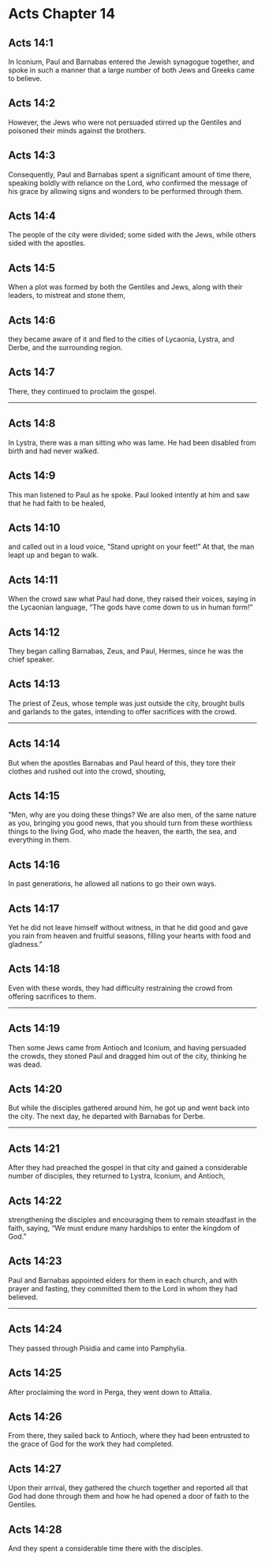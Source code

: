 # Acts Chapter 14

## Acts 14:1

In Iconium, Paul and Barnabas entered the Jewish synagogue together, and spoke in such a manner that a large number of both Jews and Greeks came to believe.

## Acts 14:2

However, the Jews who were not persuaded stirred up the Gentiles and poisoned their minds against the brothers.

## Acts 14:3

Consequently, Paul and Barnabas spent a significant amount of time there, speaking boldly with reliance on the Lord, who confirmed the message of his grace by allowing signs and wonders to be performed through them.

## Acts 14:4

The people of the city were divided; some sided with the Jews, while others sided with the apostles.

## Acts 14:5

When a plot was formed by both the Gentiles and Jews, along with their leaders, to mistreat and stone them,

## Acts 14:6

they became aware of it and fled to the cities of Lycaonia, Lystra, and Derbe, and the surrounding region.

## Acts 14:7

There, they continued to proclaim the gospel.

---

## Acts 14:8

In Lystra, there was a man sitting who was lame. He had been disabled from birth and had never walked.

## Acts 14:9

This man listened to Paul as he spoke. Paul looked intently at him and saw that he had faith to be healed,

## Acts 14:10

and called out in a loud voice, “Stand upright on your feet!” At that, the man leapt up and began to walk.

## Acts 14:11

When the crowd saw what Paul had done, they raised their voices, saying in the Lycaonian language, “The gods have come down to us in human form!”

## Acts 14:12

They began calling Barnabas, Zeus, and Paul, Hermes, since he was the chief speaker.

## Acts 14:13

The priest of Zeus, whose temple was just outside the city, brought bulls and garlands to the gates, intending to offer sacrifices with the crowd.

---

## Acts 14:14

But when the apostles Barnabas and Paul heard of this, they tore their clothes and rushed out into the crowd, shouting,

## Acts 14:15

“Men, why are you doing these things? We are also men, of the same nature as you, bringing you good news, that you should turn from these worthless things to the living God, who made the heaven, the earth, the sea, and everything in them.

## Acts 14:16

In past generations, he allowed all nations to go their own ways.

## Acts 14:17

Yet he did not leave himself without witness, in that he did good and gave you rain from heaven and fruitful seasons, filling your hearts with food and gladness.”

## Acts 14:18

Even with these words, they had difficulty restraining the crowd from offering sacrifices to them.

---

## Acts 14:19

Then some Jews came from Antioch and Iconium, and having persuaded the crowds, they stoned Paul and dragged him out of the city, thinking he was dead.

## Acts 14:20

But while the disciples gathered around him, he got up and went back into the city. The next day, he departed with Barnabas for Derbe.

---

## Acts 14:21

After they had preached the gospel in that city and gained a considerable number of disciples, they returned to Lystra, Iconium, and Antioch,

## Acts 14:22

strengthening the disciples and encouraging them to remain steadfast in the faith, saying, “We must endure many hardships to enter the kingdom of God.”

## Acts 14:23

Paul and Barnabas appointed elders for them in each church, and with prayer and fasting, they committed them to the Lord in whom they had believed.

---

## Acts 14:24

They passed through Pisidia and came into Pamphylia.

## Acts 14:25

After proclaiming the word in Perga, they went down to Attalia.

## Acts 14:26

From there, they sailed back to Antioch, where they had been entrusted to the grace of God for the work they had completed.

## Acts 14:27

Upon their arrival, they gathered the church together and reported all that God had done through them and how he had opened a door of faith to the Gentiles.

## Acts 14:28

And they spent a considerable time there with the disciples.
